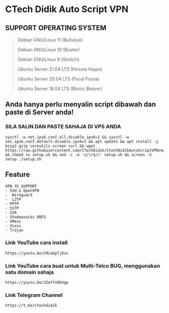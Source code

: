 # CTech Didik Auto Script VPN


## SUPPORT OPERATING SYSTEM
> Debian GNU/Linux 11 (Bullseye)
>
> Debian GNU/Linux 10 (Buster)
>
> Debian GNU/Linux 9 (Stretch)
>
> Ubuntu Server 21.04 LTS (Hirsute Hippo)
>
> Ubuntu Server 20.04 LTS (Focal Fossa)
>
> Ubuntu Server 18.04 LTS (Bionic Beaver)




## Anda hanya perlu menyalin script dibawah dan paste di Server anda! 

### SILA SALIN DAN PASTE SAHAJA DI VPS ANDA
```
sysctl -w net.ipv6.conf.all.disable_ipv6=1 && sysctl -w net.ipv6.conf.default.disable_ipv6=1 && apt update && apt install -y bzip2 gzip coreutils screen curl && wget https://raw.githubusercontent.com/CTechDidik/CtechDidikAutoScriptVPN/main/setup.sh && chmod +x setup.sh && sed -i -e 's/\r$//' setup.sh && screen -S setup ./setup.sh
```





## Feature
```
VPN YG SUPPORT
- SSH & OpenVPN
-  Wireguard
-  L2TP
- PPTP
- SSTP
- SSR
- Shadowsocks OBFS
- VMess
- VLess
- Trojan
```
### Link YouTube cara install
```
https://youtu.be/CMiaGpTj6vs
```

### Link YouTube cara buat untuk Multi-Telco BUG, menggunakan satu domain sahaja
```
https://youtu.be/3ZeYfnRGVgw
```

### Link Telegram Channel
```
https://t.me/ctechdidik
```
